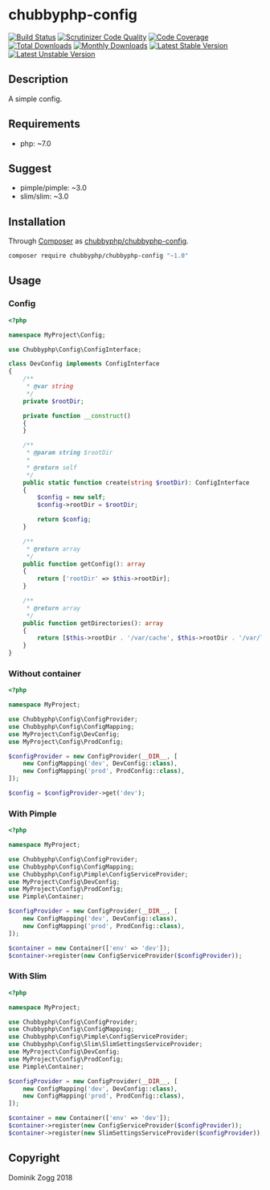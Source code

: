 # chubbyphp-config

[![Build Status](https://api.travis-ci.org/chubbyphp/chubbyphp-config.png?branch=master)](https://travis-ci.org/chubbyphp/chubbyphp-config)
[![Scrutinizer Code Quality](https://scrutinizer-ci.com/g/chubbyphp/chubbyphp-config/badges/quality-score.png?b=master)](https://scrutinizer-ci.com/g/chubbyphp/chubbyphp-config/?branch=master)
[![Code Coverage](https://scrutinizer-ci.com/g/chubbyphp/chubbyphp-config/badges/coverage.png?b=master)](https://scrutinizer-ci.com/g/chubbyphp/chubbyphp-config/?branch=master)
[![Total Downloads](https://poser.pugx.org/chubbyphp/chubbyphp-config/downloads.png)](https://packagist.org/packages/chubbyphp/chubbyphp-config)
[![Monthly Downloads](https://poser.pugx.org/chubbyphp/chubbyphp-config/d/monthly)](https://packagist.org/packages/chubbyphp/chubbyphp-config)
[![Latest Stable Version](https://poser.pugx.org/chubbyphp/chubbyphp-config/v/stable.png)](https://packagist.org/packages/chubbyphp/chubbyphp-config)
[![Latest Unstable Version](https://poser.pugx.org/chubbyphp/chubbyphp-config/v/unstable)](https://packagist.org/packages/chubbyphp/chubbyphp-config)

## Description

A simple config.

## Requirements

 * php: ~7.0

## Suggest

 * pimple/pimple: ~3.0
 * slim/slim: ~3.0

## Installation

Through [Composer](http://getcomposer.org) as [chubbyphp/chubbyphp-config][1].

```sh
composer require chubbyphp/chubbyphp-config "~1.0"
```

## Usage

### Config

```php
<?php

namespace MyProject\Config;

use Chubbyphp\Config\ConfigInterface;

class DevConfig implements ConfigInterface
{
    /**
     * @var string
     */
    private $rootDir;

    private function __construct()
    {
    }

    /**
     * @param string $rootDir
     *
     * @return self
     */
    public static function create(string $rootDir): ConfigInterface
    {
        $config = new self;
        $config->rootDir = $rootDir;

        return $config;
    }

    /**
     * @return array
     */
    public function getConfig(): array
    {
        return ['rootDir' => $this->rootDir];
    }

    /**
     * @return array
     */
    public function getDirectories(): array
    {
        return [$this->rootDir . '/var/cache', $this->rootDir . '/var/logs'];
    }
}
```

### Without container

```php
<?php

namespace MyProject;

use Chubbyphp\Config\ConfigProvider;
use Chubbyphp\Config\ConfigMapping;
use MyProject\Config\DevConfig;
use MyProject\Config\ProdConfig;

$configProvider = new ConfigProvider(__DIR__, [
    new ConfigMapping('dev', DevConfig::class),
    new ConfigMapping('prod', ProdConfig::class),
]);

$config = $configProvider->get('dev');
```

### With Pimple

```php
<?php

namespace MyProject;

use Chubbyphp\Config\ConfigProvider;
use Chubbyphp\Config\ConfigMapping;
use Chubbyphp\Config\Pimple\ConfigServiceProvider;
use MyProject\Config\DevConfig;
use MyProject\Config\ProdConfig;
use Pimple\Container;

$configProvider = new ConfigProvider(__DIR__, [
    new ConfigMapping('dev', DevConfig::class),
    new ConfigMapping('prod', ProdConfig::class),
]);

$container = new Container(['env' => 'dev']);
$container->register(new ConfigServiceProvider($configProvider));
```

### With Slim

```php
<?php

namespace MyProject;

use Chubbyphp\Config\ConfigProvider;
use Chubbyphp\Config\ConfigMapping;
use Chubbyphp\Config\Pimple\ConfigServiceProvider;
use Chubbyphp\Config\Slim\SlimSettingsServiceProvider;
use MyProject\Config\DevConfig;
use MyProject\Config\ProdConfig;
use Pimple\Container;

$configProvider = new ConfigProvider(__DIR__, [
    new ConfigMapping('dev', DevConfig::class),
    new ConfigMapping('prod', ProdConfig::class),
]);

$container = new Container(['env' => 'dev']);
$container->register(new ConfigServiceProvider($configProvider));
$container->register(new SlimSettingsServiceProvider($configProvider));
```

## Copyright

Dominik Zogg 2018

[1]: https://packagist.org/packages/chubbyphp/chubbyphp-config

